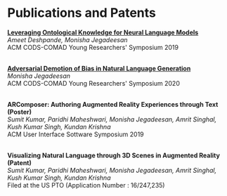 ---
---

# Publications and Patents

**[Leveraging Ontological Knowledge for Neural Language Models](https://dl.acm.org/citation.cfm?id=3297059)** <br/>
_Ameet Deshpande, Monisha Jegadeesan_ <br/>
ACM CODS-COMAD Young Researchers' Symposium 2019 <br/> <br/>

**[Adversarial Demotion of Bias in Natural Language Generation](https://dl.acm.org/doi/abs/10.1145/3371158.3371229)** <br/>
_Monisha Jegadeesan_ <br/>
ACM CODS-COMAD Young Researchers' Symposium 2020 <br/> <br/>

**ARComposer: Authoring Augmented Reality Experiences through Text (Poster)** <br/>
_Sumit Kumar, Paridhi Maheshwari, Monisha Jegadeesan, Amrit Singhal, Kush Kumar Singh, Kundan Krishna_ <br/>
ACM User Interface Sottware Symposium 2019 <br/> <br/>

**Visualizing Natural Language through 3D Scenes in Augmented Reality (Patent)** <br/>
_Sumit Kumar, Paridhi Maheshwari, Monisha Jegadeesan, Amrit Singhal, Kush Kumar Singh, Kundan Krishna_ <br/>
Filed at the US PTO (Application Number : 16/247,235) <br/> <br/>
